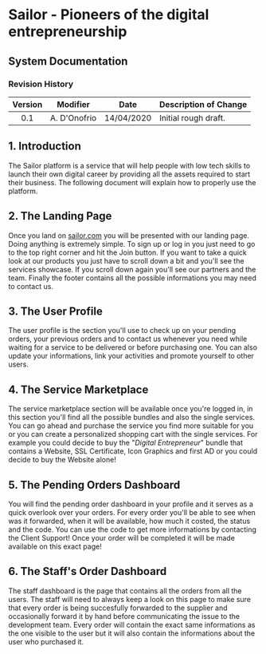# Sailor - Pioneers of the digital entrepreneurship
## System Documentation       

### **Revision History**

| Version | Modifier | Date       | Description of Change |
|:-------:|:--------:|:----------:|:----------------------|
| 0.1 | A. D'Onofrio | 14/04/2020 | Initial rough draft.  |

## 1. Introduction

The Sailor platform is a service that will help people with low tech skills to launch their own digital career by providing all the assets required to start their business. The following document will explain how to properly use the platform.

## 2. The Landing Page

Once you land on [sailor.com]() you will be presented with our landing page. Doing anything is extremely simple. To sign up or log in you just need to go to the top right corner and hit the Join button. If you want to take a quick look at our products you just have to scroll down a bit and you'll see the services showcase. If you scroll down again you'll see our partners and the team. Finally the footer contains all the possible informations you may need to contact us.

## 3. The User Profile

The user profile is the section you'll use to check up on your pending orders, your previous orders and to contact us whenever you need while waiting for a service to be delivered or before purchasing one. You can also update your informations, link your activities and promote yourself to other users.

## 4. The Service Marketplace

The service marketplace section will be available once you're logged in, in this section you'll find all the possible bundles and also the single services. You can go ahead and purchase the service you find more suitable for you or you can create a personalized shopping cart with the single services. For example you could decide to buy the "_Digital Entrepreneur_" bundle that contains a Website, SSL Certificate, Icon Graphics and first AD or you could decide to buy the Website alone!

## 5. The Pending Orders Dashboard

You will find the pending order dashboard in your profile and it serves as a quick overlook over your orders. For every order you'll be able to see when was it forwarded, when it will be available, how much it costed, the status and the code. You can use the code to get more informations by contacting the Client Support! Once your order will be completed it will be made available on this exact page!

## 6. The Staff's Order Dashboard

The staff dashboard is the page that contains all the orders from all the users. The staff will need to always keep a look on this page to make sure that every order is being succesfully forwarded to the supplier and occasionally forward it by hand before communicating the issue to the development team. Every order will contain the exact same informations as the one visible to the user but it will also contain the informations about the user who purchased it.

